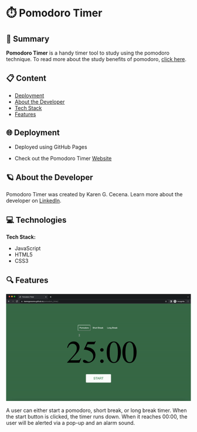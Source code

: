 # ⏱️ Pomodoro Timer

## 📖 Summary 

**Pomodoro Timer** is a handy timer tool to study using the pomodoro technique. To read more about the study benefits of pomodoro, [click here](https://www.lucidchart.com/blog/5-reasons-to-use-the-pomodoro-technique-at-work).

## 📋 Content
* [Deployment](#deployment)
* [About the Developer](#aboutme)
* [Tech Stack](#technologies)
* [Features](#features)


## 🌐 <a name="deployment"></a>Deployment

* Deployed using GitHub Pages

* Check out the Pomodoro Timer [Website](https://karengcecena.github.io/pomodoro_timer/)


## 🪐 <a name="aboutme"></a>About the Developer

Pomodoro Timer was created by Karen G. Cecena. Learn more about the developer on [LinkedIn](https://www.linkedin.com/in/karengcecena).


## 💻 <a name="technologies"></a>Technologies

**Tech Stack:**

- JavaScript
- HTML5
- CSS3


## 🔍 <a name="features"></a>Features

![alt text](https://github.com/karengcecena/pomodoro_timer/blob/main/media/img/pomodoro_tutorial.gif "Pomodoro Tutorial")

A user can either start a pomodoro, short break, or long break timer. When the start button is clicked, the timer runs down. When it reaches 00:00, the user will be alerted via a pop-up and an alarm sound. 